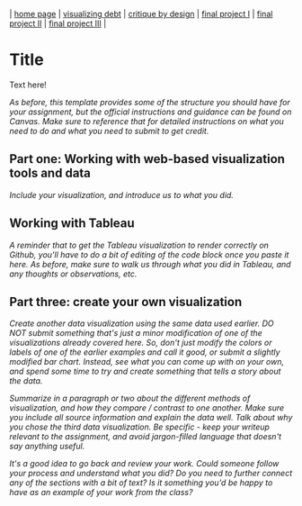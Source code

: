 | [home page](https://hjayanne.github.io/Portfolio_hjayanne/) | [visualizing debt](visualizing-government-debt) | [critique by design](critique-by-design) | [final project I](final-project-part-one) | [final project II](final-project-part-two) | [final project III](final-project-part-three) |

# Title
Text here!

_As before, this template provides some of the structure you should have for your assignment, but the official instructions and guidance can be found on Canvas.  Make sure to reference that for detailed instructions on what you need to do and what you need to submit to get credit._

## Part one: Working with web-based visualization tools and data

_Include your visualization, and introduce us to what you did._

## Working with Tableau

_A reminder that to get the Tableau visualization to render correctly on Github, you'll have to do a bit of editing of the code block once you paste it here.  As before, make sure to walk us through what you did in Tableau, and any thoughts or observations, etc._

## Part three: create your own visualization

_Create another data visualization using the same data used earlier. DO NOT submit something that's just a minor modification of one of the visualizations already covered here. So, don't just modify the colors or labels of one of the earlier examples and call it good, or submit a slightly modified bar chart.  Instead, see what you can come up with on your own, and spend some time to try and create something that tells a story about the data._

_Summarize in a paragraph or two about the different methods of visualization, and how they compare / contrast to one another. Make sure you include all source information and explain the data well.  Talk about why you chose the third data visualization.  Be specific - keep your writeup relevant to the assignment, and avoid jargon-filled language that doesn't say anything useful._

_It's a good idea to go back and review your work.  Could someone follow your process and understand what you did?  Do you need to further connect any of the sections with a bit of text?  Is it something you'd be happy to have as an example of your work from the class?_




